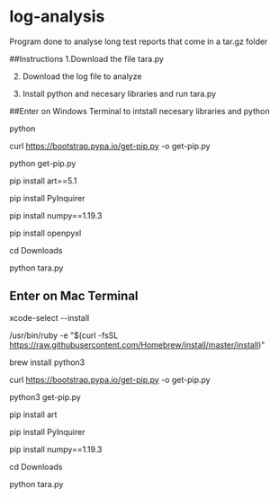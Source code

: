 # log-analysis

Program done to analyse long test reports that come in a tar.gz folder 


##Instructions
1.Download the file tara.py 

2. Download the log file to analyze 

3. Install python and necesary libraries and run tara.py


##Enter on Windows Terminal to intstall necesary libraries and python

python

curl https://bootstrap.pypa.io/get-pip.py -o get-pip.py

python get-pip.py

pip install art==5.1

pip install PyInquirer


pip install numpy==1.19.3

 pip install openpyxl

cd Downloads

python tara.py



## Enter on Mac Terminal

xcode-select --install

/usr/bin/ruby -e "$(curl -fsSL https://raw.githubusercontent.com/Homebrew/install/master/install)"

brew install python3

curl https://bootstrap.pypa.io/get-pip.py -o get-pip.py

python3 get-pip.py

pip install art

pip install PyInquirer

pip install numpy==1.19.3



cd Downloads



python tara.py







